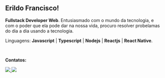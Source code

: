 ## Erildo Francisco!

<p align="left"> 

 <strong>Fullstack Developer Web</strong>. Entusiasmado com o mundo da tecnologia, e com o poder que ela pode dar na nossa vida, procuro resolver probelamas do dia a dia usando a tecnologia.
</p>

<p align="left">
  Linguagens: <strong>Javascript</strong> | <strong>Typescript</strong> | <strong>Nodejs</strong> | <strong>Reactjs</strong> | <strong>React Native</strong>.
</p>

<br>

<p align="left">
<strong>Contatos:</strong>
</p>

<p align="left">
  <a href="https://www.instagram.com/erildo_francisco/?hl=pt_BR" alt="Instagram">
    <img src="https://img.shields.io/badge/-Instagram-3f729b?style=for-the-badge&logo=Instagram&logoColor=FFFFFF&link=https://www.instagram.com/erildo_francisco/?hl=pt_BR"/>
  </a>
  <a href="https://www.linkedin.com/in/erildojs/" alt="Linkedin">
    <img src="https://img.shields.io/badge/-Linkedin-83941f?style=for-the-badge&logo=Linkedin&logoColor=FFFFFF&link=https://www.linkedin.com/in/erildojs/"/>
  </a>
</p>

